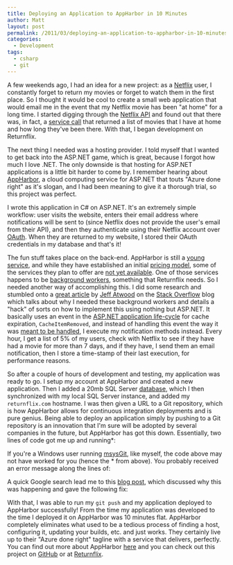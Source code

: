 ```yaml
---
title: Deploying an Application to AppHarbor in 10 Minutes
author: Matt
layout: post
permalink: /2011/03/deploying-an-application-to-appharbor-in-10-minutes/
categories:
  - Development
tags:
  - csharp
  - git
---
```


A few weekends ago, I had an idea for a new project: as a [Netflix][1] user, I constantly forget to return my movies or forget to watch them in the first place. So I thought it would be cool to create a small web application that would email me in the event that my Netflix movie has been "at home" for a long time. I started digging through the [Netflix API][2] and found out that there was, in fact, a [service call][3] that returned a list of movies that I have at home and how long they've been there. With that, I began development on Returnflix.

 [1]: http://www.netflix.com/
 [2]: http://developer.netflix.com/
 [3]: http://developer.netflix.com/docs/REST_API_Reference#0_41310

The next thing I needed was a hosting provider. I told myself that I wanted to get back into the ASP.NET game, which is great, because I forgot how much I love .NET. The only downside is that hosting for ASP.NET applications is a little bit harder to come by. I remember hearing about [AppHarbor][4], a cloud computing service for ASP.NET that touts "Azure done right" as it's slogan, and I had been meaning to give it a thorough trial, so this project was perfect.

 [4]: http://appharbor.com/

I wrote this application in C# on ASP.NET. It's an extremely simple workflow: user visits the website, enters their email address where notifications will be sent to (since Netflix does not provide the user's email from their API), and then they authenticate using their Netflix account over [OAuth][5]. When they are returned to my website, I stored their OAuth credentials in my database and that's it!

 [5]: http://oauth.net/

The fun stuff takes place on the back-end. AppHarbor is still a [young service][6], and while they have established an initial [pricing model][7], some of the services they plan to offer are [not yet available][8]. One of those services happens to be [background workers][9], something that Returnflix needs. So I needed another way of accomplishing this. I did some research and stumbled onto a [great article][10] by [Jeff Atwood][11] on the [Stack Overflow][12] blog which talks about why I needed these background workers and details a "hack" of sorts on how to implement this using nothing but ASP.NET. It basically uses an event in the [ASP.NET application life-cycle][13] for cache expiration, `CacheItemRemoved`, and instead of handling this event the way it was [meant to be handled][14], I execute my notification methods instead. Every hour, I get a list of 5% of my users, check with Netflix to see if they have had a movie for more than 7 days, and if they have, I send them an email notification, then I store a time-stamp of their last execution, for performance reasons.

 [6]: http://blog.appharbor.com/2010/11/13/welcome-aboard
 [7]: http://appharbor.com/page/pricing
 [8]: http://blog.appharbor.com/2011/1/27/preliminary-pricing-page
 [9]: http://blog.appharbor.com/2011/1/20/handling-background-tasks
 [10]: http://blog.stackoverflow.com/2008/07/easy-background-tasks-in-aspnet/
 [11]: http://www.codinghorror.com/blog/
 [12]: http://stackoverflow.com/
 [13]: http://msdn.microsoft.com/en-us/library/ms178473.aspx
 [14]: http://weblogs.asp.net/kwarren/archive/2004/05/20/136129.aspx

So after a couple of hours of development and testing, my application was ready to go. I setup my account at AppHarbor and created a new application. Then I added a 20mb SQL Server [database][15], which I then synchronized with my local SQL Server instance, and added my `returnflix.com` hostname. I was then given a URL to a Git repository, which is how AppHarbor allows for continuous integration deployments and is pure genius. Being able to deploy an application simply by pushing to a Git repository is an innovation that I'm sure will be adopted by several companies in the future, but AppHarbor has got this down. Essentially, two lines of code got me up and running*:

 [15]: http://blog.appharbor.com/2010/12/06/now-with-sql-server



If you're a Windows user running [msysGit][16], like myself, the code above may not have worked for you (hence the * from above). You probably received an error message along the lines of:

 [16]: http://code.google.com/p/msysgit/



A quick Google search lead me to this [blog post][17], which discussed why this was happening and gave the following fix:

 [17]: http://www.lostechies.com/blogs/dahlbyk/archive/2010/09/26/msysgit-error-setting-certificate-verify-locations.aspx



With that, I was able to run my `git push` and my application deployed to AppHarbor successfully! From the time my application was developed to the time I deployed it on AppHarbor was 10 minutes flat. AppHarbor completely eliminates what used to be a tedious process of finding a host, configuring it, updating your builds, etc. and just works. They certainly live up to their "Azure done right" tagline with a service that delivers, perfectly. You can find out more about AppHarbor [here][18] and you can check out this project on [GitHub][19] or at [Returnflix][20].

 [18]: http://www.appharbor.com
 [19]: http://github.com/mbmccormick/returnflix
 [20]: http://returnflix.com/